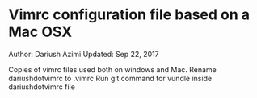 # Vimrc configuration file based on a Mac OSX
Author: Dariush Azimi
Updated: Sep 22, 2017

Copies of vimrc files used both on windows and Mac.
Rename dariushdotvimrc to .vimrc
Run git command for vundle inside dariushdotvimrc file

